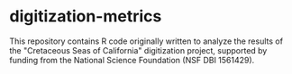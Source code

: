 # digitization-metrics

This repository contains R code originally written to analyze the results of the "Cretaceous Seas of California" digitization project, supported by funding from the National Science Foundation (NSF DBI 1561429).